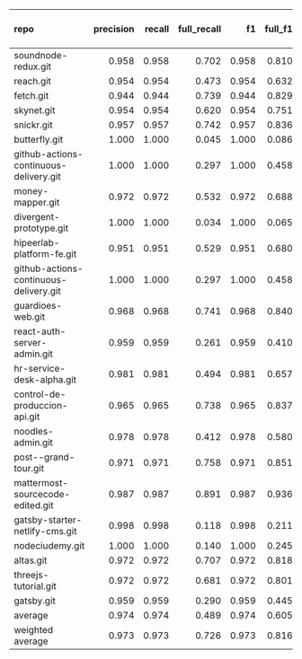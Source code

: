 | repo                                   |   precision |   recall |   full_recall |    f1 |   full_f1 |   ppcr |   support |   full_support |   Rules Number |   Average Rule Len |
|:---------------------------------------|------------:|---------:|--------------:|------:|----------:|-------:|----------:|---------------:|---------------:|-------------------:|
| soundnode-redux.git                    |       0.958 |    0.958 |         0.702 | 0.958 |     0.810 |  0.732 |     17978 |          24558 |             60 |                5.5 |
| reach.git                              |       0.954 |    0.954 |         0.473 | 0.954 |     0.632 |  0.495 |      2803 |           5659 |              6 |                4.2 |
| fetch.git                              |       0.944 |    0.944 |         0.739 | 0.944 |     0.829 |  0.783 |     19182 |          24501 |             78 |                6.8 |
| skynet.git                             |       0.954 |    0.954 |         0.620 | 0.954 |     0.751 |  0.650 |      4385 |           6747 |             37 |                5.2 |
| snickr.git                             |       0.957 |    0.957 |         0.742 | 0.957 |     0.836 |  0.775 |     26772 |          34559 |             90 |                8.6 |
| butterfly.git                          |       1.000 |    1.000 |         0.045 | 1.000 |     0.086 |  0.045 |       448 |          10001 |              1 |                1.0 |
| github-actions-continuous-delivery.git |       1.000 |    1.000 |         0.297 | 1.000 |     0.458 |  0.297 |       496 |           1669 |              1 |                1.0 |
| money-mapper.git                       |       0.972 |    0.972 |         0.532 | 0.972 |     0.688 |  0.547 |      5239 |           9578 |             20 |                4.7 |
| divergent-prototype.git                |       1.000 |    1.000 |         0.034 | 1.000 |     0.065 |  0.034 |       197 |           5851 |              1 |                2.0 |
| hipeerlab-platform-fe.git              |       0.951 |    0.951 |         0.529 | 0.951 |     0.680 |  0.557 |      5265 |           9459 |             21 |                3.9 |
| github-actions-continuous-delivery.git |       1.000 |    1.000 |         0.297 | 1.000 |     0.458 |  0.297 |       496 |           1669 |              1 |                1.0 |
| guardioes-web.git                      |       0.968 |    0.968 |         0.741 | 0.968 |     0.840 |  0.766 |     49425 |          64553 |             29 |                8.8 |
| react-auth-server-admin.git            |       0.959 |    0.959 |         0.261 | 0.959 |     0.410 |  0.272 |      1120 |           4116 |             16 |                4.2 |
| hr-service-desk-alpha.git              |       0.981 |    0.981 |         0.494 | 0.981 |     0.657 |  0.503 |      3396 |           6745 |             26 |                3.8 |
| control-de-produccion-api.git          |       0.965 |    0.965 |         0.738 | 0.965 |     0.837 |  0.765 |     61522 |          80393 |            106 |                7.0 |
| noodles-admin.git                      |       0.978 |    0.978 |         0.412 | 0.978 |     0.580 |  0.422 |      3419 |           8107 |             18 |                6.1 |
| post--grand-tour.git                   |       0.971 |    0.971 |         0.758 | 0.971 |     0.851 |  0.781 |    124243 |         159104 |             34 |                8.4 |
| mattermost-sourcecode-edited.git       |       0.987 |    0.987 |         0.891 | 0.987 |     0.936 |  0.902 |    166532 |         184547 |             55 |                9.5 |
| gatsby-starter-netlify-cms.git         |       0.998 |    0.998 |         0.118 | 0.998 |     0.211 |  0.118 |      1030 |           8710 |              4 |                2.8 |
| nodeciudemy.git                        |       1.000 |    1.000 |         0.140 | 1.000 |     0.245 |  0.140 |       496 |           3554 |              3 |                4.0 |
| altas.git                              |       0.972 |    0.972 |         0.707 | 0.972 |     0.818 |  0.727 |     32378 |          44560 |             22 |                7.2 |
| threejs-tutorial.git                   |       0.972 |    0.972 |         0.681 | 0.972 |     0.801 |  0.700 |     43920 |          62719 |             18 |                7.8 |
| gatsby.git                             |       0.959 |    0.959 |         0.290 | 0.959 |     0.445 |  0.302 |      1666 |           5515 |              2 |                1.5 |
| average                                |       0.974 |    0.974 |         0.489 | 0.974 |     0.605 |  0.505 |     24887 |          33342 |             28 |                5.0 |
| weighted average                       |       0.973 |    0.973 |         0.726 | 0.973 |     0.816 |  0.786 |           |                |                |                    |